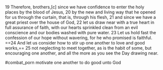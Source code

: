 19 Therefore, brothers,[c] since we have confidence to enter the holy places by the blood of Jesus, 20 by the new and living way that he opened for us through the curtain, that is, through his flesh, 21 and since we have a great priest over the house of God, 22 let us draw near with a true heart in full assurance of faith, with our hearts sprinkled clean from an evil conscience and our bodies washed with pure water. 23 Let us hold fast the confession of our hope without wavering, for he who promised is faithful. ==24 And let us consider how to stir up one another to love and good works,== 25 not neglecting to meet together, as is the habit of some, but encouraging one another, and all the more as you see the Day drawing near.

#combat_porn motivate one another to do good unto God